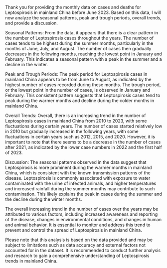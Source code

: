 Thank you for providing the monthly data on cases and deaths for Leptospirosis in mainland China before June 2023. Based on this data, I will now analyze the seasonal patterns, peak and trough periods, overall trends, and provide a discussion. 

Seasonal Patterns:
From the data, it appears that there is a clear pattern in the number of Leptospirosis cases throughout the years. The number of cases tends to be highest during the summer months, particularly in the months of June, July, and August. The number of cases then gradually decreases in the following months, reaching the lowest point in January and February. This indicates a seasonal pattern with a peak in the summer and a decline in the winter.

Peak and Trough Periods:
The peak period for Leptospirosis cases in mainland China appears to be from June to August, as indicated by the highest number of cases recorded during these months. The trough period, or the lowest point in the number of cases, is observed in January and February. This consistent pattern suggests that Leptospirosis cases tend to peak during the warmer months and decline during the colder months in mainland China.

Overall Trends:
Overall, there is an increasing trend in the number of Leptospirosis cases in mainland China from 2010 to 2023, with some fluctuations during certain years. The number of cases started relatively low in 2010 but gradually increased in the following years, with some fluctuations in certain years such as 2012, 2015, and 2020. However, it is important to note that there seems to be a decrease in the number of cases after 2021, as indicated by the lower case numbers in 2022 and the first half of 2023. 

Discussion:
The seasonal patterns observed in the data suggest that Leptospirosis is more prominent during the warmer months in mainland China, which is consistent with the known transmission patterns of the disease. Leptospirosis is commonly associated with exposure to water contaminated with the urine of infected animals, and higher temperatures and increased rainfall during the summer months may contribute to such contamination. This likely explains the peak in cases during the summer and the decline during the winter months.

The overall increasing trend in the number of cases over the years may be attributed to various factors, including increased awareness and reporting of the disease, changes in environmental conditions, and changes in human and animal behavior. It is essential to monitor and address this trend to prevent and control the spread of Leptospirosis in mainland China.

Please note that this analysis is based on the data provided and may be subject to limitations such as data accuracy and external factors not accounted for in the dataset. It is recommended to conduct further analysis and research to gain a comprehensive understanding of Leptospirosis trends in mainland China.